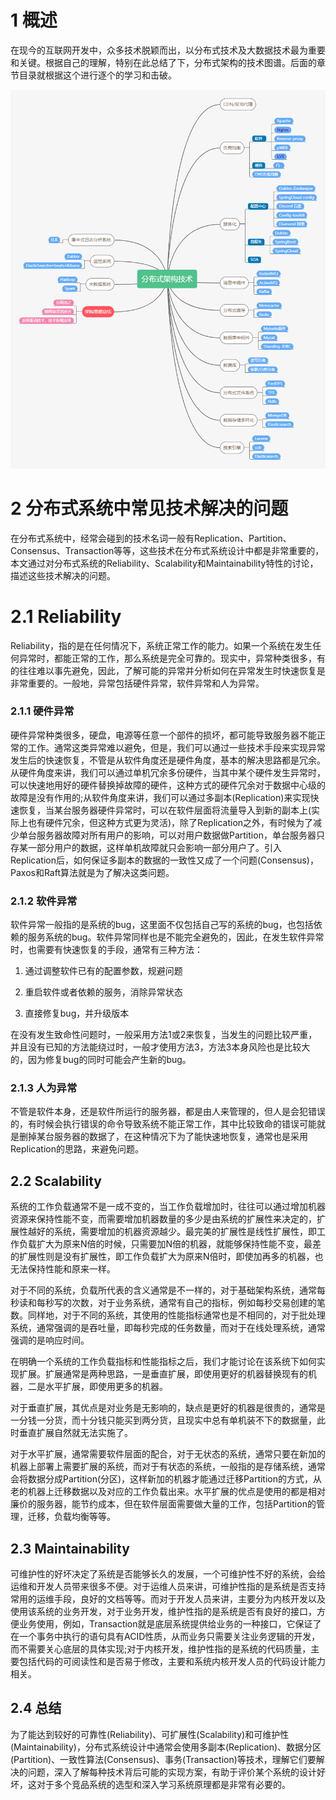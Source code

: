 # 1 概述

在现今的互联网开发中，众多技术脱颖而出，以分布式技术及大数据技术最为重要和关键。根据自己的理解，特别在此总结了下，分布式架构的技术图谱。后面的章节目录就根据这个进行逐个的学习和击破。

![dist-001](.\images\dist-001.png)







# 2 **分布式系统中常见技术解决的问题**

​		在分布式系统中，经常会碰到的技术名词一般有Replication、Partition、Consensus、Transaction等等，这些技术在分布式系统设计中都是非常重要的，本文通过对分布式系统的Reliability、Scalability和Maintainability特性的讨论，描述这些技术解决的问题。

# 2.1 Reliability

​		Reliability，指的是在任何情况下，系统正常工作的能力。如果一个系统在发生任何异常时，都能正常的工作，那么系统是完全可靠的。现实中，异常种类很多，有的往往难以事先避免，因此，了解可能的异常并分析如何在异常发生时快速恢复是非常重要的。一般地，异常包括硬件异常，软件异常和人为异常。

###  2.1.1 硬件异常

​		硬件异常种类很多，硬盘，电源等任意一个部件的损坏，都可能导致服务器不能正常的工作。通常这类异常难以避免，但是，我们可以通过一些技术手段来实现异常发生后的快速恢复，不管是从软件角度还是硬件角度，基本的解决思路都是冗余。从硬件角度来讲，我们可以通过单机冗余多份硬件，当其中某个硬件发生异常时，可以快速地用好的硬件替换掉故障的硬件，这种方式的硬件冗余对于数据中心级的故障是没有作用的;从软件角度来讲，我们可以通过多副本(Replication)来实现快速恢复，当某台服务器硬件异常时，可以在软件层面将流量导入到新的副本上(实际上也有硬件冗余，但这种方式更为灵活)，除了Replication之外，有时候为了减少单台服务器故障对所有用户的影响，可以对用户数据做Partition，单台服务器只存某一部分用户的数据，这样单机故障就只会影响一部分用户了。引入Replication后，如何保证多副本的数据的一致性又成了一个问题(Consensus)，Paxos和Raft算法就是为了解决这类问题。

### 2.1.2 软件异常

​		软件异常一般指的是系统的bug，这里面不仅包括自己写的系统的bug，也包括依赖的服务系统的bug。软件异常同样也是不能完全避免的，因此，在发生软件异常时，也需要有快速恢复的手段，通常有三种方法：

1. 通过调整软件已有的配置参数，规避问题

2. 重启软件或者依赖的服务，消除异常状态

3. 直接修复bug，并升级版本

​		在没有发生致命性问题时，一般采用方法1或2来恢复，当发生的问题比较严重，并且没有已知的方法能绕过时，一般才使用方法3，方法3本身风险也是比较大的，因为修复bug的同时可能会产生新的bug。

### 2.1.3 人为异常

​		不管是软件本身，还是软件所运行的服务器，都是由人来管理的，但人是会犯错误的，有时候会执行错误的命令导致系统不能正常工作，其中比较致命的错误可能就是删掉某台服务器的数据了，在这种情况下为了能快速地恢复，通常也是采用Replication的思路，来避免问题。

## 2.2 Scalability

​		系统的工作负载通常不是一成不变的，当工作负载增加时，往往可以通过增加机器资源来保持性能不变，而需要增加机器数量的多少是由系统的扩展性来决定的，扩展性越好的系统，需要增加的机器资源越少。最完美的扩展性是线性扩展性，即工作负载扩大为原来N倍的时候，只需要加N倍的机器，就能够保持性能不变，最差的扩展性则是没有扩展性，即工作负载扩大为原来N倍时，即使加再多的机器，也无法保持性能和原来一样。

​		对于不同的系统，负载所代表的含义通常是不一样的，对于基础架构系统，通常每秒读和每秒写的次数，对于业务系统，通常有自己的指标，例如每秒交易创建的笔数。同样地，对于不同的系统，其使用的性能指标通常也是不相同的，对于批处理系统，通常强调的是吞吐量，即每秒完成的任务数量，而对于在线处理系统，通常强调的是响应时间。

​		在明确一个系统的工作负载指标和性能指标之后，我们才能讨论在该系统下如何实现扩展。扩展通常是两种思路，一是垂直扩展，即使用更好的机器替换现有的机器，二是水平扩展，即使用更多的机器。

​		对于垂直扩展，其优点是对业务是无影响的，缺点是更好的机器是很贵的，通常是一分钱一分货，而十分钱只能买到两分货，且现实中总有单机装不下的数据量，此时垂直扩展自然就无法实施了。

​		对于水平扩展，通常需要软件层面的配合，对于无状态的系统，通常只要在新加的机器上部署上需要扩展的系统，而对于有状态的系统，一般指的是存储系统，通常会将数据分成Partition(分区)，这样新加的机器才能通过迁移Partition的方式，从老的机器上迁移数据以及对应的工作负载出来。水平扩展的优点是使用的都是相对廉价的服务器，能节约成本，但在软件层面需要做大量的工作，包括Partition的管理，迁移，负载均衡等等。

## 2.3  Maintainability

​		可维护性的好坏决定了系统是否能够长久的发展，一个可维护性不好的系统，会给运维和开发人员带来很多不便。对于运维人员来讲，可维护性指的是系统是否支持常用的运维手段，良好的文档等等。而对于开发人员来讲，主要分为内核开发以及使用该系统的业务开发，对于业务开发，维护性指的是系统是否有良好的接口，方便业务使用，例如，Transaction就是底层系统提供给业务的一种接口，它保证了在一个事务中执行的语句具有ACID性质，从而业务只需要关注业务逻辑的开发，而不需要关心底层的具体实现;对于内核开发，维护性指的是系统的代码质量，主要包括代码的可阅读性和是否易于修改，主要和系统内核开发人员的代码设计能力相关。

## 2.4 总结

​		为了能达到较好的可靠性(Reliability)、可扩展性(Scalability)和可维护性(Maintainability)，分布式系统设计中通常会使用多副本(Replication)、数据分区(Partition)、一致性算法(Consensus)、事务(Transaction)等技术，理解它们要解决的问题，深入了解每种技术背后可能的实现方案，有助于评价某个系统的设计好坏，这对于多个竞品系统的选型和深入学习系统原理都是非常有必要的。